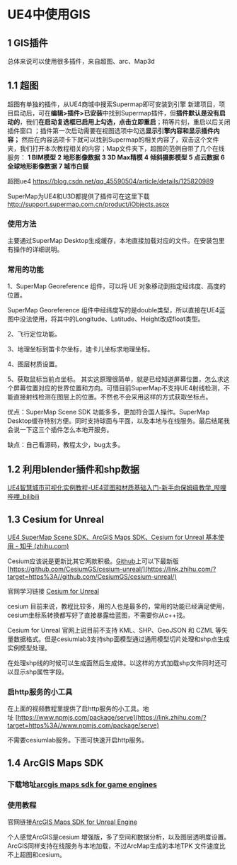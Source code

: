 # UE4中使用GIS
## 1 GIS插件
总体来说可以使用很多插件，来自超图、arc、Map3d
## 1.1 超图
超图有单独的插件，从UE4商城中搜索Supermap即可安装到引擎
新建项目，项目启动后，可在**编辑>插件>已安装**中找到Supermap插件，但**插件默认是没有启动的**，我们**在启动复选框已启用上勾选，点击立即重启**；稍等片刻，重启以后关闭插件窗口 ；插件第一次启动需要在视图选项中勾选**显示引擎内容和显示插件内容；** 然后在内容选项卡下就可以找到Supermap的相关内容了，双击这个文件夹，我们打开本次教程相关的内容；Map文件夹下，超图的范例自带了几个在线服务：
**1 BIM模型**
**2 地形影像数据**
**3 3D Max精模**
**4 倾斜摄影模型**
**5 点云数据**
**6 全球地形影像数据**
**7 城市白膜**

超图ue4 https://blog.csdn.net/qq_45590504/article/details/125820989

SuperMap为UE4和U3D都提供了插件可在这里下载 http://support.supermap.com.cn/product/iObjects.aspx

### 使用方法

主要通过SuperMap Desktop生成缓存，本地直接加载对应的文件。在安装包里有操作的详细说明。
### 常用的功能

1、SuperMap Georeference 组件，可以将 UE 对象移动到指定经纬度、高度的位置。

SuperMap Georeference 组件中经纬度写的是double类型，所以直接在UE4蓝图中没法使用，将其中的Longitude、Latitude、Height改成float类型。

2、飞行定位功能。

3、地理坐标到笛卡尔坐标，迪卡儿坐标求地理坐标。

4、图层材质设置。

5、获取鼠标当前点坐标。
其实这原理很简单，就是已经知道屏幕位置，怎么求这个屏幕位置对应的世界位置和方向。可惜目前SuperMap不支持UE4射线检测，不能直接射线检测在图层上的位置。不然也不会采用这样的方式获取坐标点。

优点：SuperMap Scene SDK 功能多多，更加符合国人操作。SuperMap Desktop缓存特别方便。同时支持球面与平面，以及本地与在线服务。最后结尾我会说一下这三个插件怎么本地开服务。

缺点：自己看源码，教程太少，bug太多。

## 1.2 利用blender插件和shp数据
[UE4智慧城市可视化实例教程-UE4蓝图和材质基础入门-新手向保姆级教学_哔哩哔哩_bilibili](https://www.bilibili.com/video/BV19T4y1P7RS)

## 1.3 Cesium for Unreal

[UE4 SuperMap Scene SDK、ArcGIS Maps SDK、Cesium for Unreal 基本使用 - 知乎 (zhihu.com)](https://zhuanlan.zhihu.com/p/532672126)

Cesium应该说是更新比其它两款积极。[Github](https://link.zhihu.com/?target=https%3A//github.com/CesiumGS/cesium-unreal)上可以下最新版[https://github.com/CesiumGS/cesium-unreal/](https://link.zhihu.com/?target=https%3A//github.com/CesiumGS/cesium-unreal/)

官网学习链接 [Cesium for Unreal](https://link.zhihu.com/?target=https%3A//cesium.com/learn/unreal/)

cesium 目前来说，教程比较多，用的人也是最多的，常用的功能已经满足使用，cesium坐标系转换都写好了直接暴露给蓝图，不需要你从c++找。

Cesium for Unreal 官网上说目前不支持 KML、SHP、GeoJSON 和 CZML 等矢量数据格式。但是cesiumlab3支持shp面模型通过通用模型切片处理和shp点生成实例模型处理。

在处理shp线的时候可以生成面然后生成体。以这样的方式加载shp文件同时还可以显示shp属性字段。

### 启http服务的小工具

在上面的视频教程里提供了启http服务的小工具。地址 [https://www.npmjs.com/package/serve](https://link.zhihu.com/?target=https%3A//www.npmjs.com/package/serve)

不需要cesiumlab服务。下图可快速开启http服务。

## 1.4 ArcGIS Maps SDK

### 下载地址[arcgis maps sdk for game engines](https://link.zhihu.com/?target=https%3A//www.cityengine.cn/product/view480.html)

### 使用教程

官网链接[ArcGIS Maps SDK for Unreal Engine](https://link.zhihu.com/?target=https%3A//developers.arcgis.com/unreal-engine/)

个人感觉ArcGIS是cesium 增强版，多了空间和数据分析，以及图层透明度设置。ArcGIS同样支持在线服务与本地加载，不过ArcMap生成的本地TPK 文件速度比不上超图和cesium。